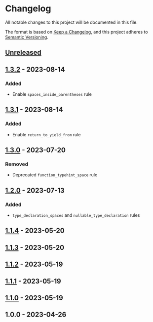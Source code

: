 # Changelog

All notable changes to this project will be documented in this file.

The format is based on [Keep a Changelog](https://keepachangelog.com/en/1.0.0/),
and this project adheres to [Semantic Versioning](https://semver.org/spec/v2.0.0.html).

<a name="unreleased"></a>
## [Unreleased]


<a name="1.3.2"></a>
## [1.3.2] - 2023-08-14
### Added
- Enable `spaces_inside_parentheses` rule


<a name="1.3.1"></a>
## [1.3.1] - 2023-08-14
### Added
- Enable `return_to_yield_from` rule


<a name="1.3.0"></a>
## [1.3.0] - 2023-07-20
### Removed
- Deprecated `function_typehint_space` rule


<a name="1.2.0"></a>
## [1.2.0] - 2023-07-13
### Added
- `type_declaration_spaces` and `nullable_type_declaration` rules


<a name="1.1.4"></a>
## [1.1.4] - 2023-05-20

<a name="1.1.3"></a>
## [1.1.3] - 2023-05-20

<a name="1.1.2"></a>
## [1.1.2] - 2023-05-19

<a name="1.1.1"></a>
## [1.1.1] - 2023-05-19

<a name="1.1.0"></a>
## [1.1.0] - 2023-05-19

<a name="1.0.0"></a>
## 1.0.0 - 2023-04-26

[Unreleased]: https://github.com/faustbrian/:package_slug/compare/1.3.2...HEAD
[1.3.2]: https://github.com/faustbrian/:package_slug/compare/1.3.1...1.3.2
[1.3.1]: https://github.com/faustbrian/:package_slug/compare/1.3.0...1.3.1
[1.3.0]: https://github.com/faustbrian/:package_slug/compare/1.2.0...1.3.0
[1.2.0]: https://github.com/faustbrian/:package_slug/compare/1.1.4...1.2.0
[1.1.4]: https://github.com/faustbrian/:package_slug/compare/1.1.3...1.1.4
[1.1.3]: https://github.com/faustbrian/:package_slug/compare/1.1.2...1.1.3
[1.1.2]: https://github.com/faustbrian/:package_slug/compare/1.1.1...1.1.2
[1.1.1]: https://github.com/faustbrian/:package_slug/compare/1.1.0...1.1.1
[1.1.0]: https://github.com/faustbrian/:package_slug/compare/1.0.0...1.1.0

